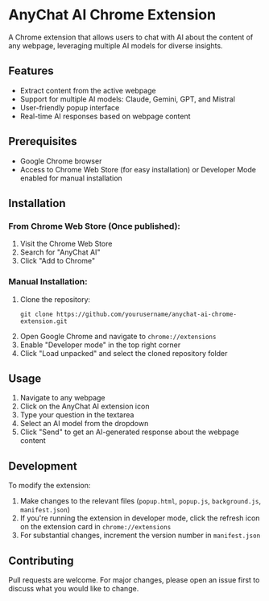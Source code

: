 # AnyChat AI Chrome Extension

A Chrome extension that allows users to chat with AI about the content of any webpage, leveraging multiple AI models for diverse insights.

## Features

- Extract content from the active webpage
- Support for multiple AI models: Claude, Gemini, GPT, and Mistral
- User-friendly popup interface
- Real-time AI responses based on webpage content

## Prerequisites

- Google Chrome browser
- Access to Chrome Web Store (for easy installation) or Developer Mode enabled for manual installation

## Installation

### From Chrome Web Store (Once published):
1. Visit the Chrome Web Store
2. Search for "AnyChat AI"
3. Click "Add to Chrome"

### Manual Installation:
1. Clone the repository:
   ```
   git clone https://github.com/yourusername/anychat-ai-chrome-extension.git
   ```
2. Open Google Chrome and navigate to `chrome://extensions`
3. Enable "Developer mode" in the top right corner
4. Click "Load unpacked" and select the cloned repository folder

## Usage

1. Navigate to any webpage
2. Click on the AnyChat AI extension icon
3. Type your question in the textarea
4. Select an AI model from the dropdown
5. Click "Send" to get an AI-generated response about the webpage content

## Development

To modify the extension:
1. Make changes to the relevant files (`popup.html`, `popup.js`, `background.js`, `manifest.json`)
2. If you're running the extension in developer mode, click the refresh icon on the extension card in `chrome://extensions`
3. For substantial changes, increment the version number in `manifest.json`

## Contributing

Pull requests are welcome. For major changes, please open an issue first to discuss what you would like to change.
